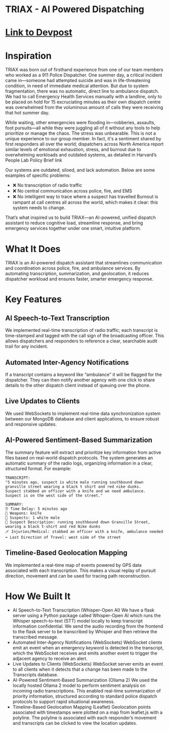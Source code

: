 # TRIAX - AI Powered Dispatching
# [Link to Devpost](https://devpost.com/software/triax)

# Inspiration
TRIAX was born out of firsthand experience from one of our team members who worked as a 911 Police Dispatcher. One summer day, a critical incident came in—someone had attempted suicide and was in life-threatening condition, in need of immediate medical attention. But due to system fragmentation, there was no automatic, direct line to ambulance dispatch. We had to call Emergency Health Services manually with a landline, only to be placed on hold for 15 excruciating minutes as their own dispatch centre was overwhelmed from the voluminous amount of calls they were receiving that hot summer day.

While waiting, other emergencies were flooding in—robberies, assaults, foot pursuits—all while they were juggling all of it without any tools to help prioritize or manage the chaos. The stress was unbearable. This is not a unique experience to our group member. In fact, it's a sentiment shared by first responders all over the world; dispatchers across North America report similar levels of emotional exhaustion, stress, and burnout due to overwhelming workloads and outdated systems, as detailed in Harvard’s People Lab Policy Brief link

Our systems are outdated, siloed, and lack automation. Below are some examples of specific problems:

- ❌ No transcription of radio traffic
- ❌ No central communication across police, fire, and EMS
- ❌ No intelligent way to trace where a suspect has travelled
Burnout is rampant at call centres all across the world, which makes it clear: this system needs to change.

That’s what inspired us to build TRIAX—an AI-powered, unified dispatch assistant to reduce cognitive load, streamline response, and bring emergency services together under one smart, intuitive platform.

# What It Does
TRIAX is an AI-powered dispatch assistant that streamlines communication and coordination across police, fire, and ambulance services. By automating transcription, summarization, and geolocation, it reduces dispatcher workload and ensures faster, smarter emergency response.

# Key Features

## AI Speech-to-Text Transcription 
We implemented real-time transcription of radio traffic; each transcript is time-stamped and tagged with the call sign of the broadcasting officer. This allows dispatchers and responders to reference a clear, searchable audit trail for any incident.

## Automated Inter-Agency Notifications 
If a transcript contains a keyword like “ambulance” it will be flagged for the dispatcher. They can then notify another agency with one click to share details to the other dispatch client instead of queuing over the phone.

## Live Updates to Clients 
We used WebSockets to implement real-time data synchronization system between our MongoDB database and client applications, to ensure robust and responsive updates.

## AI-Powered Sentiment-Based Summarization 
The summary feature will extract and prioritize key information from active files based on real-world dispatch protocols. The system generates an automatic summary of the radio logs, organizing information in a clear, structured format. For example:
```
TRANSCRIPT:
"5 minutes ago, suspect is white male running southbound down granville street wearing a black t shirt and red nike dunks.
Suspect stabbed an officer with a knife and we need ambulance.
Suspect is on the west side of the street."

SUMMARY:
⏰ Time Delay: 5 minutes ago
🔫 Weapons: knife
🧍 Suspects: 1 white male
🧥 Suspect Description: running southbound down Granville Street, wearing a black t-shirt and red Nike dunks
🩹 Injuries/Medical: stabbed an officer with a knife, ambulance needed
➡️ Last Direction of Travel: west side of the street
```

## Timeline-Based Geolocation Mapping 
We implemented a real-time map of events powered by GPS data associated with each transcription. This makes a visual replay of pursuit direction, movement and can be used for tracing path reconstruction.

# How We Built It
- AI Speech-to-Text Transcription (Whisper-Open AI) We have a flask server using a Python package called Whisper-Open AI which runs the Whisper speech-to-text (STT) model locally to keep transcript information confidential. We send the audio recording from the frontend to the flask server to be transcribed by Whisper and then retrieve the transcribed message.
- Automated Inter-Agency Notifications (WebSockets) WebSocket clients emit an event when an emergency keyword is detected in the transcript, which the WebSocket receives and emits another event to trigger the adjacent agency to receive an alert.
- Live Updates to Clients (WebSockets) WebSocket server emits an event to all clients when it detects that a change has been made to the Transcripts database.
- AI-Powered Sentiment-Based Summarization (Ollama 2) We used the locally hosted Ollama 2 model to perform sentiment analysis on incoming radio transcriptions. This enabled real-time summarization of priority information, structured according to standard police dispatch protocols to support rapid situational awareness.
- Timeline-Based Geolocation Mapping (Leaflet) Geolocation points associated with timestamps were plotted on a map from leaflet.js with a polyline. The polyline is associated with each responder’s movement and transcripts can be clicked to view the location updates.
